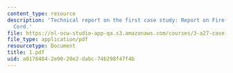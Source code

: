 ```yaml
---
content_type: resource
description: 'Technical report on the first case study: Report on Fire-Damaged Telephone
  Cord.'
file: https://ol-ocw-studio-app-qa.s3.amazonaws.com/courses/3-a27-case-studies-in-forensic-metallurgy-fall-2007/a01784842e9020e2dabc74b298f47f4b_1.pdf
file_type: application/pdf
resourcetype: Document
title: 1.pdf
uid: a0178484-2e90-20e2-dabc-74b298f47f4b
---
```

